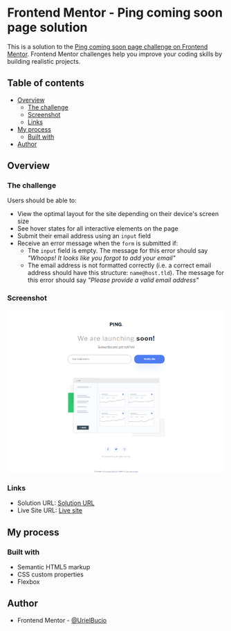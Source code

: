 # Frontend Mentor - Ping coming soon page solution

This is a solution to the [Ping coming soon page challenge on Frontend Mentor](https://www.frontendmentor.io/challenges/ping-single-column-coming-soon-page-5cadd051fec04111f7b848da). Frontend Mentor challenges help you improve your coding skills by building realistic projects. 

## Table of contents

- [Overview](#overview)
  - [The challenge](#the-challenge)
  - [Screenshot](#screenshot)
  - [Links](#links)
- [My process](#my-process)
  - [Built with](#built-with)
- [Author](#author)

## Overview

### The challenge

Users should be able to:

- View the optimal layout for the site depending on their device's screen size
- See hover states for all interactive elements on the page
- Submit their email address using an `input` field
- Receive an error message when the `form` is submitted if:
	- The `input` field is empty. The message for this error should say *"Whoops! It looks like you forgot to add your email"*
	- The email address is not formatted correctly (i.e. a correct email address should have this structure: `name@host.tld`). The message for this error should say *"Please provide a valid email address"*

### Screenshot

![](./src/img/screenshot.jpg)

### Links

- Solution URL: [Solution URL](https://www.frontendmentor.io/solutions/ping-single-column-coming-soon-page-vc_qeb6wiG)
- Live Site URL: [Live site](https://ping-single-coming.netlify.app/)

## My process

### Built with

- Semantic HTML5 markup
- CSS custom properties
- Flexbox

## Author

- Frontend Mentor - [@UrielBucio](https://www.frontendmentor.io/profile/UrielBucio)

